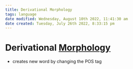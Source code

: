 ```yaml
---
title: Derivational Morphology
tags: language
date modified: Wednesday, August 10th 2022, 11:41:30 am
date created: Tuesday, July 26th 2022, 8:33:15 pm
---
```


# Derivational [Morphology](Morphology.md)
- creates new word by changing the POS tag

